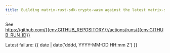 ```yaml
---
title: Building matrix-rust-sdk-crypto-wasm against the latest matrix-sdk Rust is failing
---
```

See https://github.com/{{env.GITHUB_REPOSITORY}}/actions/runs/{{env.GITHUB_RUN_ID}}

Latest failure: {{ date | date('dddd, YYYY-MM-DD HH:mm Z') }}
